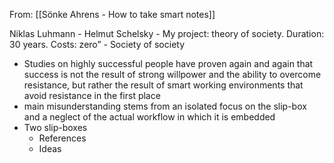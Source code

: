 From: [[Sönke Ahrens - How to take smart notes]]

Niklas Luhmann
	- Helmut Schelsky
	- My project: theory of society. Duration: 30 years. Costs: zero”
	- Society of society
- Studies on highly successful people have proven again and again that success is not the result of strong willpower and the ability to overcome resistance, but rather the result of smart working environments that avoid resistance in the first place
- main misunderstanding stems from an isolated focus on the slip-box and a neglect of the actual workflow in which it is embedded
- Two slip-boxes
	- References
	- Ideas